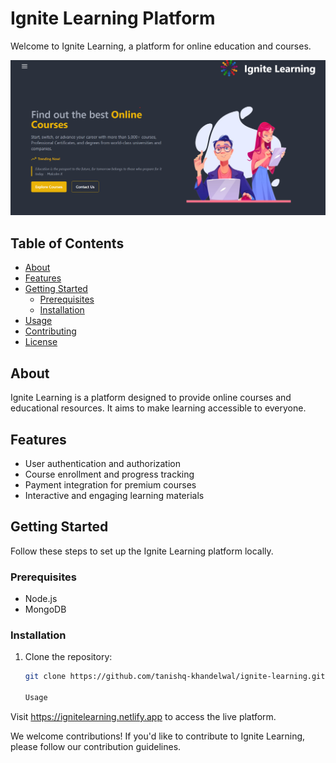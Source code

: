 # Ignite Learning Platform

Welcome to Ignite Learning, a platform for online education and courses.

![Homepage Screenshot](homepageimage.png)
## Table of Contents
- [About](#about)
- [Features](#features)
- [Getting Started](#getting-started)
  - [Prerequisites](#prerequisites)
  - [Installation](#installation)
- [Usage](#usage)
- [Contributing](#contributing)
- [License](#license)

## About

Ignite Learning is a platform designed to provide online courses and educational resources. It aims to make learning accessible to everyone.

## Features

- User authentication and authorization
- Course enrollment and progress tracking
- Payment integration for premium courses
- Interactive and engaging learning materials

## Getting Started

Follow these steps to set up the Ignite Learning platform locally.

### Prerequisites

- Node.js
- MongoDB

### Installation

1. Clone the repository:

   ```bash
   git clone https://github.com/tanishq-khandelwal/ignite-learning.git

   Usage
Visit https://ignitelearning.netlify.app to access the live platform.


We welcome contributions! If you'd like to contribute to Ignite Learning, please follow our contribution guidelines.

